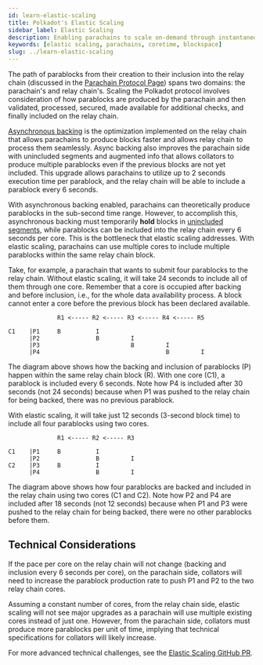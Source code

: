 ```yaml
---
id: learn-elastic-scaling
title: Polkadot's Elastic Scaling
sidebar_label: Elastic Scaling
description: Enabling parachains to scale on-demand through instantaneous coretime.
keywords: [elastic scaling, parachains, coretime, blockspace]
slug: ../learn-elastic-scaling
---
```


The path of parablocks from their creation to their inclusion into the relay chain (discussed in the
[Parachain Protocol Page](./learn-parachains-protocol.md)) spans two domains: the parachain's and
relay chain's. Scaling the Polkadot protocol involves consideration of how parablocks are produced by the
parachain and then
validated, processed, secured, made available for additional checks, and finally included on the
relay chain.


[Asynchronous backing](./learn-async-backing.md) is the optimization implemented on the relay chain
that allows parachains to produce blocks faster and allows relay chain to process them seamlessly. Async backing also improves the parachain side with unincluded segments and augmented info that allows collators to produce multiple parablocks even if the previous blocks are not yet included.
This upgrade allows parachains to utilize up to 2 seconds execution time per parablock, and the relay chain will be able to include a parablock every 6 seconds.

With asynchronous backing enabled, parachains can theoretically produce parablocks in the sub-second
time range. However, to accomplish this, asynchronous backing must temporarily **hold** blocks in
[unincluded segments](./learn-async-backing.md#unincluded-segments), while parablocks can be
included into the relay chain every 6 seconds per core. This is the bottleneck that elastic scaling
addresses. With elastic scaling, parachains can use multiple cores to include multiple parablocks
within the same relay chain block.

Take, for example, a parachain that wants to submit four parablocks to the relay chain. Without
elastic scaling, it will take 24 seconds to include all of them through one core. Remember that a
core is occupied after backing and before inclusion, i.e., for the whole data availability process.
A block cannot enter a core before the previous block has been declared available.

```
              R1 <----- R2 <----- R3 <----- R4 <----- R5

C1    |P1     B          I
      |P2                B         I
      |P3                          B         I
      |P4                                    B         I

```

The diagram above shows how the backing and inclusion of parablocks (P) happen within the same relay
chain block (R). With one core (C1), a parablock is included every 6 seconds. Note how P4 is
included after 30 seconds (not 24 seconds) because when P1 was pushed to the relay chain for being
backed, there was no previous parablock.

With elastic scaling, it will take just 12 seconds (3-second block time) to include all four
parablocks using two cores.

```
              R1 <----- R2 <----- R3

C1    |P1     B          I
      |P2                B         I
C2    |P3     B          I
      |P4                B         I

```

The diagram above shows how four parablocks are backed and included in the relay chain using two
cores (C1 and C2). Note how P2 and P4 are included after 18 seconds (not 12 seconds) because when P1
and P3 were pushed to the relay chain for being backed, there were no other parablocks before them.

## Technical Considerations

If the pace per core on the relay chain will not change (backing and inclusion every 6 seconds per
core), on the parachain side, collators will need to increase the parablock production rate to push
P1 and P2 to the two relay chain cores.

Assuming a constant number of cores, from the relay chain side, elastic scaling will not see major
upgrades as a parachain will use multiple existing cores instead of just one. However, from the
parachain side, collators must produce more parablocks per unit of time, implying that technical
specifications for collators will likely increase.

For more advanced technical challenges, see the
[Elastic Scaling GitHub PR](https://github.com/paritytech/polkadot-sdk/issues/1829).

